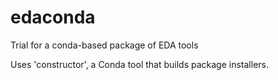 # edaconda
Trial for a conda-based package of EDA tools

Uses 'constructor', a Conda tool that builds package installers.
 
